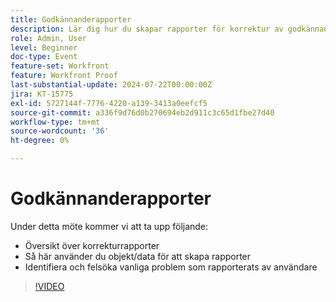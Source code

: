 ```yaml
---
title: Godkännanderapporter
description: Lär dig hur du skapar rapporter för korrektur av godkännande.
role: Admin, User
level: Beginner
doc-type: Event
feature-set: Workfront
feature: Workfront Proof
last-substantial-update: 2024-07-22T00:00:00Z
jira: KT-15775
exl-id: 5727144f-7776-4220-a139-3413a0eefcf5
source-git-commit: a336f9d76d0b270694eb2d911c3c65d1fbe27d40
workflow-type: tm+mt
source-wordcount: '36'
ht-degree: 0%

---
```


# Godkännanderapporter

Under detta möte kommer vi att ta upp följande:

* Översikt över korrekturrapporter
* Så här använder du objekt/data för att skapa rapporter
* Identifiera och felsöka vanliga problem som rapporterats av användare

>[!VIDEO](https://video.tv.adobe.com/v/3430509/?learn=on)

